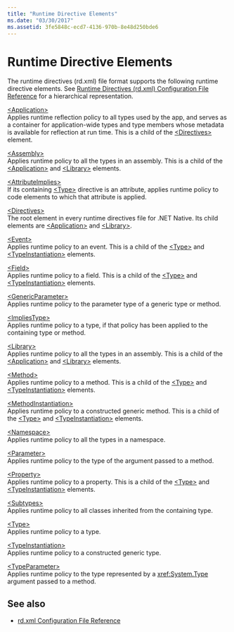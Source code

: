 ```yaml
---
title: "Runtime Directive Elements"
ms.date: "03/30/2017"
ms.assetid: 3fe5848c-ecd7-4136-970b-8e48d250bde6
---
```

# Runtime Directive Elements

The runtime directives (rd.xml) file format supports the following runtime directive elements. See [Runtime Directives (rd.xml) Configuration File Reference](runtime-directives-rd-xml-configuration-file-reference.md) for a hierarchical representation.  
  
 [\<Application>](application-element-net-native.md)  
 Applies runtime reflection policy to all types used by the app, and serves as a container for application-wide types and type members whose metadata is available for reflection at run time. This is a child of the [\<Directives>](directives-element-net-native.md) element.  
  
 [\<Assembly>](assembly-element-net-native.md)  
 Applies runtime policy to all the types in an assembly. This is a child of the [\<Application>](application-element-net-native.md) and [\<Library>](library-element-net-native.md) elements.  
  
 [\<AttributeImplies>](attributeimplies-element-net-native.md)  
 If its containing [\<Type>](type-element-net-native.md) directive is an attribute, applies runtime policy to code elements to which that attribute is applied.  
  
 [\<Directives>](directives-element-net-native.md)  
 The root element in every runtime directives file for .NET Native. Its child elements are [\<Application>](application-element-net-native.md) and [\<Library>](library-element-net-native.md).  
  
 [\<Event>](event-element-net-native.md)  
 Applies runtime policy to an event. This is a child of the [\<Type>](type-element-net-native.md) and [\<TypeInstantiation>](typeinstantiation-element-net-native.md) elements.  
  
 [\<Field>](field-element-net-native.md)  
 Applies runtime policy to a field. This is a child of the [\<Type>](type-element-net-native.md) and [\<TypeInstantiation>](typeinstantiation-element-net-native.md) elements.  
  
 [\<GenericParameter>](genericparameter-element-net-native.md)  
 Applies runtime policy to the parameter type of a generic type or method.  
  
 [\<ImpliesType>](impliestype-element-net-native.md)  
 Applies runtime policy to a type, if that policy has been applied to the containing type or method.  
  
 [\<Library>](library-element-net-native.md)  
 Applies runtime policy to all the types in an assembly. This is a child of the [\<Application>](application-element-net-native.md) and [\<Library>](library-element-net-native.md) elements.  
  
 [\<Method>](method-element-net-native.md)  
 Applies runtime policy to a method. This is a child of the [\<Type>](type-element-net-native.md) and [\<TypeInstantiation>](typeinstantiation-element-net-native.md) elements.  
  
 [\<MethodInstantiation>](methodinstantiation-element-net-native.md)  
 Applies runtime policy to a constructed generic method. This is a child of the [\<Type>](type-element-net-native.md) and [\<TypeInstantiation>](typeinstantiation-element-net-native.md) elements.  
  
 [\<Namespace>](namespace-element-net-native.md)  
 Applies runtime policy to all the types in a namespace.  
  
 [\<Parameter>](parameter-element-net-native.md)  
 Applies runtime policy to the type of the argument passed to a method.  
  
 [\<Property>](property-element-net-native.md)  
 Applies runtime policy to a property. This is a child of the [\<Type>](type-element-net-native.md) and [\<TypeInstantiation>](typeinstantiation-element-net-native.md) elements.  
  
 [\<Subtypes>](subtypes-element-net-native.md)  
 Applies runtime policy to all classes inherited from the containing type.  
  
 [\<Type>](type-element-net-native.md)  
 Applies runtime policy to a type.  
  
 [\<TypeInstantiation>](typeinstantiation-element-net-native.md)  
 Applies runtime policy to a constructed generic type.  
  
 [\<TypeParameter>](typeparameter-element-net-native.md)  
 Applies runtime policy to the type represented by a <xref:System.Type> argument passed to a method.  
  
## See also

- [rd.xml Configuration File Reference](runtime-directives-rd-xml-configuration-file-reference.md)
